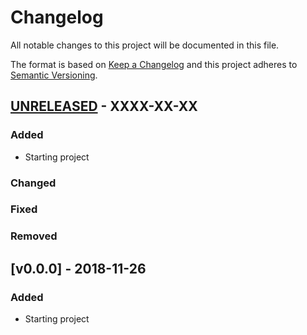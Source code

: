# Changelog
All notable changes to this project will be documented in this file.

The format is based on [Keep a Changelog](http://keepachangelog.com/en/1.0.0/)
and this project adheres to [Semantic Versioning](http://semver.org/spec/v2.0.0.html).


## [UNRELEASED] - XXXX-XX-XX

### Added

- Starting project

### Changed

### Fixed

### Removed



## [v0.0.0] - 2018-11-26

### Added

- Starting project



[Unreleased]: https://github.com/RealImperialGames/BDOC-guildmanager/compare/v0.0.0...HEAD
